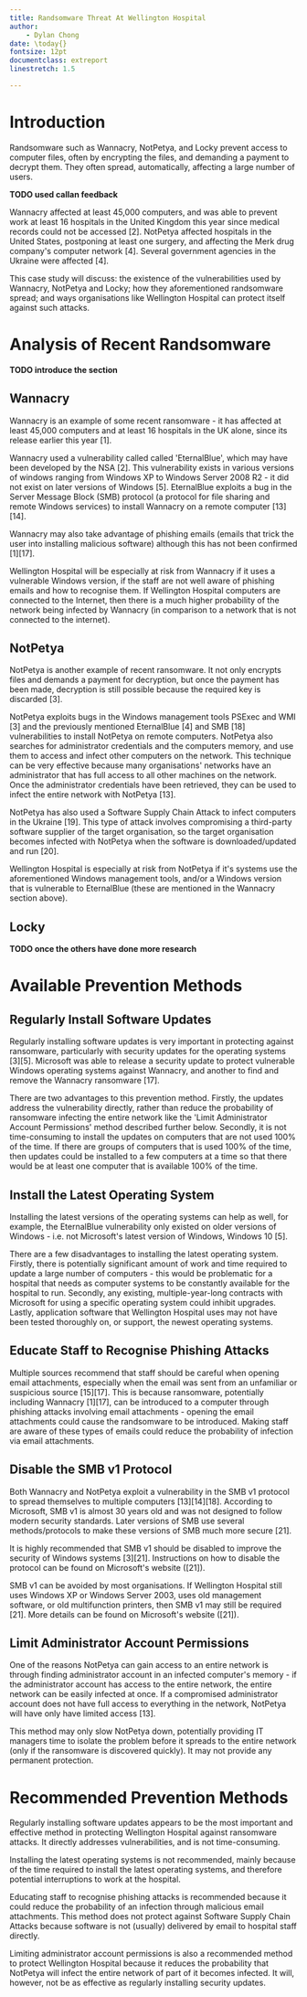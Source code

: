 ```yaml
---
title: Randsomware Threat At Wellington Hospital
author:
    - Dylan Chong
date: \today{}
fontsize: 12pt
documentclass: extreport
linestretch: 1.5

---
```


# Introduction

Randsomware such as Wannacry, NotPetya, and Locky prevent access to computer
files, often by encrypting the files, and demanding a payment to decrypt them.
They often spread, automatically, affecting a large number of users.

**TODO used callan feedback**

Wannacry affected at least 45,000 computers, and was able to prevent work at
least 16 hospitals in the United Kingdom this year since medical records could
not be accessed [2]. NotPetya affected hospitals in the United States,
postponing at least one surgery, and affecting the Merk drug company's computer
network [4]. Several government agencies in the Ukraine were affected [4].

This case study will discuss: the existence of the vulnerabilities used by
Wannacry, NotPetya and Locky; how they aforementioned randsomware spread; and
ways organisations like Wellington Hospital can protect itself against such
attacks.

# Analysis of Recent Randsomware

**TODO introduce the section**

## Wannacry

Wannacry is an example of some recent ransomware -  it has affected at least
45,000 computers and at least 16 hospitals in the UK alone, since its release
earlier this year [1].

Wannacry used a vulnerability called called 'EternalBlue', which may have been
developed by the NSA [2]. This vulnerability exists in various versions of
windows ranging from Windows XP to Windows Server 2008 R2 - it did not exist on
later versions of Windows [5]. EternalBlue exploits a bug in the Server Message
Block (SMB) protocol (a protocol for file sharing and remote Windows services)
to install Wannacry on a remote computer \[13]\[14]. 

Wannacry may also take advantage of phishing emails (emails that trick the user
into installing malicious software) although this has not been confirmed
\[1][17].

Wellington Hospital will be especially at risk from Wannacry if it uses a
vulnerable Windows version, if the staff are not well aware of phishing emails
and how to recognise them. If Wellington Hospital computers are connected to
the Internet, then there is a much higher probability of the network being
infected by Wannacry (in comparison to a network that is not connected to the
internet).

## NotPetya

NotPetya is another example of recent ransomware. It not only encrypts files
and demands a payment for decryption, but once the payment has been made,
decryption is still possible because the required key is discarded [3].

NotPetya exploits bugs in the Windows management tools PSExec and WMI [3] and
the previously mentioned EternalBlue [4] and SMB [18] vulnerabilities to
install NotPetya on remote computers. NotPetya also searches for administrator
credentials and the computers memory, and use them to access and infect other
computers on the network. This technique can be very effective because many
organisations' networks have an administrator that has full access to all other
machines on the network. Once the administrator credentials have been
retrieved, they can be used to infect the entire network with NotPetya [13].

NotPetya has also used a Software Supply Chain Attack to infect computers in
the Ukraine [19]. This type of attack involves compromising a third-party
software supplier of the target organisation, so the target organisation
becomes infected with NotPetya when the software is downloaded/updated and run
[20].

Wellington Hospital is especially at risk from NotPetya if it's systems use the
aforementioned Windows management tools, and/or a Windows version that is
vulnerable to EternalBlue (these are mentioned in the Wannacry section above).

## Locky

**TODO once the others have done more research**

# Available Prevention Methods

## Regularly Install Software Updates

Regularly installing software updates is very important in protecting against
ransomware, particularly with security updates for the operating systems
\[3][5]. Microsoft was able to release a security update to protect vulnerable
Windows operating systems against Wannacry, and another to find and remove
the Wannacry ransomware [17].

There are two advantages to this prevention method. Firstly, the updates
address the vulnerability directly, rather than reduce the probability of
ransomware infecting the entire network like the 'Limit Administrator Account
Permissions' method described further below. Secondly, it is not time-consuming
to install the updates on computers that are not used 100% of the time. If
there are groups of computers that is used 100% of the time, then updates could
be installed to a few computers at a time so that there would be at least one
computer that is available 100% of the time.

## Install the Latest Operating System

Installing the latest versions of the operating systems can help as well, for
example, the EternalBlue vulnerability only existed on older versions of
Windows - i.e. not Microsoft's latest version of Windows, Windows 10 [5]. 

There are a few disadvantages to installing the latest operating system.
Firstly, there is potentially significant amount of work and time required to
update a large number of computers - this would be problematic for a hospital
that needs as computer systems to be constantly available for the hospital to
run. Secondly, any existing, multiple-year-long contracts with Microsoft for
using a specific operating system could inhibit upgrades. Lastly, application
software that Wellington Hospital uses may not have been tested thoroughly on,
or support, the newest operating systems.

## Educate Staff to Recognise Phishing Attacks

Multiple sources recommend that staff should be careful when opening email
attachments, especially when the email was sent from an unfamiliar or
suspicious source \[15][17]. This is because ransomware, potentially including
Wannacry \[1][17], can be introduced to a computer through phishing attacks
involving email attachments - opening the email attachments could cause the
randsomware to be introduced. Making staff are aware of these types of emails
could reduce the probability of infection via email attachments.

## Disable the SMB v1 Protocol

Both Wannacry and NotPetya exploit a vulnerability in the SMB v1 protocol to
spread themselves to multiple computers \[13]\[14][18]. According to Microsoft,
SMB v1 is almost 30 years old and was not designed to follow modern security
standards. Later versions of SMB use several methods/protocols to make these
versions of SMB much more secure [21].

It is highly recommended that SMB v1 should be disabled to improve the security
of Windows systems \[3][21]. Instructions on how to disable the protocol can be
found on Microsoft's website ([21]).

SMB v1 can be avoided by most organisations. If Wellington Hospital still uses
Windows XP or Windows Server 2003, uses old management software, or old
multifunction printers, then SMB v1 may still be required [21]. More details
can be found on Microsoft's website ([21]).

## Limit Administrator Account Permissions

One of the reasons NotPetya can gain access to an entire network is through
finding administrator account in an infected computer's memory - if the
administrator account has access to the entire network, the entire network can
be easily infected at once. If a compromised administrator account does
not have full access to everything in the network, NotPetya will have only have
limited access [13]. 

This method may only slow NotPetya down, potentially providing IT managers time
to isolate the problem before it spreads to the entire network (only if the
ransomware is discovered quickly). It may not provide any permanent protection.

# Recommended Prevention Methods

Regularly installing software updates appears to be the most important and
effective method in protecting Wellington Hospital against ransomware attacks.
It directly addresses vulnerabilities, and is not time-consuming.

Installing the latest operating systems is not recommended, mainly because of
the time required to install the latest operating systems, and therefore
potential interruptions to work at the hospital.

Educating staff to recognise phishing attacks is recommended because it could
reduce the probability of an infection through malicious email attachments.
This method does not protect against Software Supply Chain Attacks because
software is not (usually) delivered by email to hospital staff directly.

Limiting administrator account permissions is also a recommended method to
protect Wellington Hospital because it reduces the probability that NotPetya
will infect the entire network of part of it becomes infected. It will,
however, not be as effective as regularly installing security updates.

